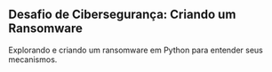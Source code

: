 ## Desafio de Cibersegurança: Criando um Ransomware
Explorando e criando um ransomware em Python para entender seus mecanismos.
